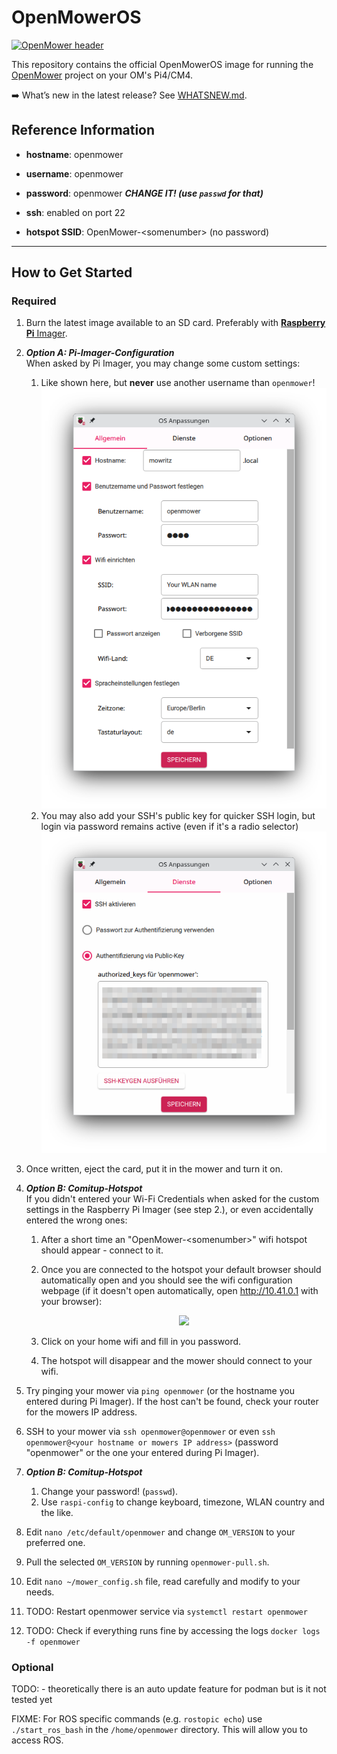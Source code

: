 # OpenMowerOS

[![OpenMower header](.github/img/open_mower_header.jpg)](https://github.com/ClemensElflein/OpenMower)

This repository contains the official OpenMowerOS image for running the [OpenMower](https://github.com/ClemensElflein/OpenMower) project on your OM's Pi4/CM4.

➡️ What’s new in the latest release? See [WHATSNEW.md](./WHATSNEW.md).


## Reference Information

- **hostname**: openmower

- **username**: openmower

- **password**: openmower ***CHANGE IT! (use `passwd` for that)***

- **ssh**: enabled on port 22

- **hotspot SSID**: OpenMower-\<somenumber\> (no password)


***

## How to Get Started

### Required

1. Burn the latest image available to an SD card. Preferably with [**Raspberry Pi** Imager](https://www.raspberrypi.com/software/).

2. ***Option A: Pi-Imager-Configuration***<br>
   When asked by Pi Imager, you may change some custom settings:
   1. Like shown here, but **never** use another username than `openmower`!<br>
   ![General Settings](.github/img/rpimager_general.png)
   1. You may also add your SSH's public key for quicker SSH login,
   but login via password remains active (even if it's a radio selector)<br>
   ![SSH Settings](.github/img/rpimager_ssh.png)
   

1. Once written, eject the card, put it in the mower and turn it on.

1. ***Option B: Comitup-Hotspot***<br>
If you didn't entered your Wi-Fi Credentials when asked for the custom settings in the Raspberry Pi Imager (see step 2.), or even accidentally entered the wrong ones:

   1. After a short time an "OpenMower-\<somenumber>" wifi hotspot should appear - connect to it.

   2. Once you are connected to the hotspot your default browser should automatically open and you should see the wifi configuration webpage (if it doesn't open automatically, open http://10.41.0.1 with your browser):

      <p align="center"><img src=".github/img/comitup_hotspot.png" style="width:50%"></p>

   3. Click on your home wifi and fill in you password.

   4. The hotspot will disappear and the mower should connect to your wifi.

1. Try pinging your mower via `ping openmower` (or the hostname you entered during Pi Imager). If the host can't be found, check your router for the mowers IP address.

1.  SSH to your mower via `ssh openmower@openmower` or even `ssh openmower@<your hostname or mowers IP address>` (password "openmower" or the one your entered during Pi Imager).

1. ***Option B: Comitup-Hotspot***<br>
   1. Change your password! (`passwd`).
   1. Use `raspi-config` to change keyboard, timezone, WLAN country and the like.

1. Edit `nano /etc/default/openmower` and change `OM_VERSION` to your preferred one.

1. Pull the selected `OM_VERSION` by running `openmower-pull.sh`.

1. Edit `nano ~/mower_config.sh` file, read carefully and modify to your needs.

1. TODO: Restart openmower service via `systemctl restart openmower`

1. TODO: Check if everything runs fine by accessing the logs `docker logs -f openmower`


### Optional

TODO: - theoretically there is an auto update feature for podman but is it not tested yet

FIXME: For ROS specific commands (e.g. `rostopic echo`) use `./start_ros_bash` in the `/home/openmower` directory. This will allow you to access ROS.

